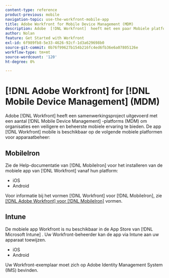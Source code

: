 ```yaml
---
content-type: reference
product-previous: mobile
navigation-topic: use-the-workfront-mobile-app
title: Adobe Workfront for Mobile Device Management (MDM)
description: Adobe  [!DNL Workfront]  heeft met een paar Mobiele platforms van het Beheer van het Apparaat (MDM) samengewerkt om organisaties een veiligere en gecontroleerde mobiele ervaring te verstrekken.
author: Nolan
feature: Get Started with Workfront
exl-id: 6f989fb8-5e33-4626-92cf-1d3a629698b0
source-git-commit: 0b76f99627b154b216fc4ed6fb36e6a07805126e
workflow-type: tm+mt
source-wordcount: '120'
ht-degree: 0%

---
```


# [!DNL Adobe Workfront] for [!DNL Mobile Device Management] (MDM)

Adobe [!DNL Workfront] heeft een samenwerkingsproject uitgevoerd met een aantal [!DNL Mobile Device Management] -platforms (MDM) om organisaties een veiligere en beheerste mobiele ervaring te bieden. De app [!DNL Workfront] mobile is beschikbaar op de volgende mobiele platformen voor apparaatbeheer:

## MobileIron

Zie de Help-documentatie van [!DNL MobileIron] voor het installeren van de mobiele app van [!DNL Workfront] vanaf hun platform:

* iOS
* Android

Voor informatie bij het vormen [!DNL Workfront] voor [!DNL MobileIron], zie [  [!DNL Adobe Workfront]  voor  [!DNL MobileIron]](../../../workfront-basics/mobile-apps/using-the-workfront-mobile-app/wf-mobileiron-configs.md) vormen.

## Intune

De mobiele app Workfront is nu beschikbaar in de App Store van [!DNL Microsoft Intune] . Uw Workfront-beheerder kan de app via Intune aan uw apparaat toewijzen.

* iOS
* Android

Uw Workfront-exemplaar moet zich op Adobe Identity Management System (IMS) bevinden.